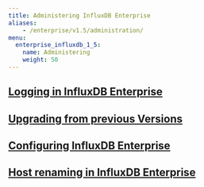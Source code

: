 ```yaml
---
title: Administering InfluxDB Enterprise
aliases:
    - /enterprise/v1.5/administration/
menu:
  enterprise_influxdb_1_5:
    name: Administering
    weight: 50
---
```


## [Logging in InfluxDB Enterprise](/enterprise_influxdb/v1.5/administration/logs/)

## [Upgrading from previous Versions](/enterprise_influxdb/v1.5/administration/upgrading/)

## [Configuring InfluxDB Enterprise](/enterprise_influxdb/v1.5/administration/configuration/)

## [Host renaming in InfluxDB Enterprise](/enterprise_influxdb/v1.5/administration/renaming)
